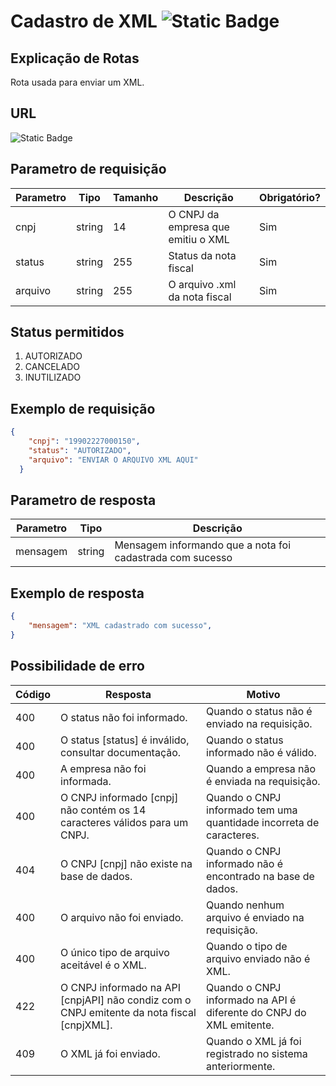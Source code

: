 # Cadastro de XML ![Static Badge](https://img.shields.io/badge/Rota_autenticada-49CC90)

## Explicação de Rotas

Rota usada para enviar um XML.

## URL

![Static Badge](https://img.shields.io/badge/POST-%2Fapi%2Fenviaxml-%2361AFFE)

## Parametro de requisição

| Parametro | Tipo   | Tamanho | Descrição                          | Obrigatório? |
|-----------|--------|---------|------------------------------------|--------------|
| cnpj      | string | 14      | O CNPJ da empresa que emitiu o XML | Sim          |
| status    | string | 255     | Status da nota fiscal              | Sim          |
| arquivo   | string | 255     | O arquivo .xml da nota fiscal      | Sim          |

## Status permitidos

1. AUTORIZADO
2. CANCELADO
3. INUTILIZADO

## Exemplo de requisição

```json
{
    "cnpj": "19902227000150",
    "status": "AUTORIZADO",
    "arquivo": "ENVIAR O ARQUIVO XML AQUI"
  }
```

## Parametro de resposta

| Parametro | Tipo   | Descrição                                                 |
|-----------|--------|-----------------------------------------------------------|
| mensagem  | string | Mensagem informando que a nota foi cadastrada com sucesso |

## Exemplo de resposta

```json
{
    "mensagem": "XML cadastrado com sucesso",
}
```

## Possibilidade de erro

| Código | Resposta                                                                                   | Motivo                                                              |
|--------|--------------------------------------------------------------------------------------------|---------------------------------------------------------------------|
| 400    | O status não foi informado.                                                                | Quando o status não é enviado na requisição.                        |
| 400    | O status [status] é inválido, consultar documentação.                                      | Quando o status informado não é válido.                             |
| 400    | A empresa não foi informada.                                                               | Quando a empresa não é enviada na requisição.                       |
| 400    | O CNPJ informado [cnpj] não contém os 14 caracteres válidos para um CNPJ.                  | Quando o CNPJ informado tem uma quantidade incorreta de caracteres. |
| 404    | O CNPJ [cnpj] não existe na base de dados.                                                 | Quando o CNPJ informado não é encontrado na base de dados.          |
| 400    | O arquivo não foi enviado.                                                                 | Quando nenhum arquivo é enviado na requisição.                      |
| 400    | O único tipo de arquivo aceitável é o XML.                                                 | Quando o tipo de arquivo enviado não é XML.                         |
| 422    | O CNPJ informado na API [cnpjAPI] não condiz com o CNPJ emitente da nota fiscal [cnpjXML]. | Quando o CNPJ informado na API é diferente do CNPJ do XML emitente. |
| 409    | O XML já foi enviado.                                                                      | Quando o XML já foi registrado no sistema anteriormente.            |
